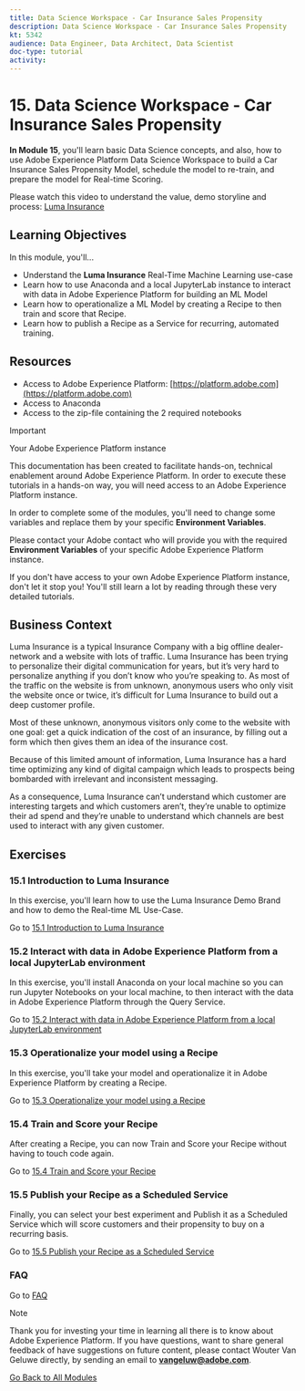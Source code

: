 ```yaml
---
title: Data Science Workspace - Car Insurance Sales Propensity
description: Data Science Workspace - Car Insurance Sales Propensity
kt: 5342
audience: Data Engineer, Data Architect, Data Scientist
doc-type: tutorial
activity: 
---
```


# 15. Data Science Workspace - Car Insurance Sales Propensity

**In Module 15**, you'll learn basic Data Science concepts, and also, how to use Adobe Experience Platform Data Science Workspace to build a Car Insurance Sales Propensity Model, schedule the model to re-train, and prepare the model for Real-time Scoring.

Please watch this video to understand the value, demo storyline and process: [Luma Insurance](http://bit.ly/lumainsurance)

## Learning Objectives

In this module, you'll...

- Understand the **Luma Insurance** Real-Time Machine Learning use-case
- Learn how to use Anaconda and a local JupyterLab instance to interact with data in Adobe Experience Platform for building an ML Model
- Learn how to operationalize a ML Model by creating a Recipe to then train and score that Recipe.
- Learn how to publish a Recipe as a Service for recurring, automated training.

## Resources

- Access to Adobe Experience Platform: [https://platform.adobe.com](https://platform.adobe.com) 
- Access to Anaconda
- Access to the zip-file containing the 2 required notebooks

>[!IMPORTANT]
>
>Your Adobe Experience Platform instance
>
>This documentation has been created to facilitate hands-on, technical enablement around Adobe Experience Platform. In order to execute these tutorials in a hands-on way, you will need access to an Adobe Experience Platform instance.
>
>In order to complete some of the modules, you'll need to change some variables and replace them by your specific **Environment Variables**. 
>
>Please contact your Adobe contact who will provide you with the required **Environment Variables** of your specific Adobe Experience Platform instance.
>
>If you don't have access to your own Adobe Experience Platform instance, don't let it stop you! You'll still learn a lot by reading through these very detailed tutorials.

## Business Context

Luma Insurance is a typical Insurance Company with a big offline dealer-network and a website with lots of traffic.
Luma Insurance has been trying to personalize their digital communication for years, but it’s very hard to personalize anything if you don’t know who you’re speaking to. As most of the traffic on the website is from unknown, anonymous users who only visit the website once or twice, it’s difficult for Luma Insurance to build out a deep customer profile.

Most of these unknown, anonymous visitors only come to the website with one goal: get a quick indication of the cost of an insurance, by filling out a form which then gives them an idea of the insurance cost.

Because of this limited amount of information, Luma Insurance has a hard time optimizing any kind of digital campaign which leads to prospects being bombarded with irrelevant and inconsistent messaging.

As a consequence, Luma Insurance can’t understand which customer are interesting targets and which customers aren’t, they’re unable to optimize their ad spend and they’re unable to understand which channels are best used to interact with any given customer.

## Exercises

### 15.1 Introduction to Luma Insurance

In this exercise, you'll learn how to use the Luma Insurance Demo Brand and how to demo the Real-time ML Use-Case.

Go to [15.1 Introduction to Luma Insurance](./ex1.md)

### 15.2 Interact with data in Adobe Experience Platform from a local JupyterLab environment

In this exercise, you'll install Anaconda on your local machine so you can run Jupyter Notebooks on your local machine, to then interact with the data in Adobe Experience Platform through the Query Service.

Go to [15.2 Interact with data in Adobe Experience Platform from a local JupyterLab environment](./ex2.md)

### 15.3 Operationalize your model using a Recipe

In this exercise, you'll take your model and operationalize it in Adobe Experience Platform by creating a Recipe.

Go to [15.3 Operationalize your model using a Recipe](./ex3.md)

### 15.4 Train and Score your Recipe

After creating a Recipe, you can now Train and Score your Recipe without having to touch code again.

Go to [15.4 Train and Score your Recipe](./ex4.md)

### 15.5 Publish your Recipe as a Scheduled Service

Finally, you can select your best experiment and Publish it as a Scheduled Service which will score customers and their propensity to buy on a recurring basis.

Go to [15.5 Publish your Recipe as a Scheduled Service](./ex5.md)

### FAQ

Go to [FAQ](./qa.md)

>[!NOTE]
>
>Thank you for investing your time in learning all there is to know about Adobe Experience Platform. If you have questions, want to share general feedback of have suggestions on future content, please contact Wouter Van Geluwe directly, by sending an email to **vangeluw@adobe.com**.

[Go Back to All Modules](../../README.md)

